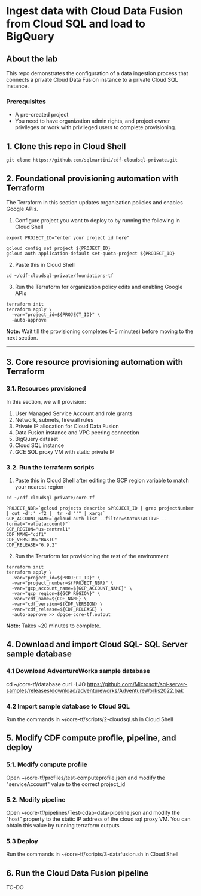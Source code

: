 # Ingest data with Cloud Data Fusion from Cloud SQL and load to BigQuery

## About the lab

This repo demonstrates the configuration of a data ingestion process that connects a private Cloud Data Fusion instance to a private Cloud SQL instance.

### Prerequisites

- A pre-created project
- You need to have organization admin rights, and project owner privileges or work with privileged users to complete provisioning.

## 1. Clone this repo in Cloud Shell

```
git clone https://github.com/sqlmartini/cdf-cloudsql-private.git
```

## 2. Foundational provisioning automation with Terraform 
The Terraform in this section updates organization policies and enables Google APIs.<br>

1. Configure project you want to deploy to by running the following in Cloud Shell
```
export PROJECT_ID="enter your project id here"

gcloud config set project ${PROJECT_ID}
gcloud auth application-default set-quota-project ${PROJECT_ID}
```

2. Paste this in Cloud Shell
```
cd ~/cdf-cloudsql-private/foundations-tf
```

3. Run the Terraform for organization policy edits and enabling Google APIs
```
terraform init
terraform apply \
  -var="project_id=${PROJECT_ID}" \
  -auto-approve
```

**Note:** Wait till the provisioning completes (~5 minutes) before moving to the next section.

<hr>

## 3. Core resource provisioning automation with Terraform 

### 3.1. Resources provisioned
In this section, we will provision:
1. User Managed Service Account and role grants
2. Network, subnets, firewall rules
3. Private IP allocation for Cloud Data Fusion
4. Data Fusion instance and VPC peering connection
5. BigQuery dataset
6. Cloud SQL instance
7. GCE SQL proxy VM with static private IP

### 3.2. Run the terraform scripts

1. Paste this in Cloud Shell after editing the GCP region variable to match your nearest region-

```
cd ~/cdf-cloudsql-private/core-tf
```

```
PROJECT_NBR=`gcloud projects describe $PROJECT_ID | grep projectNumber | cut -d':' -f2 |  tr -d "'" | xargs`
GCP_ACCOUNT_NAME=`gcloud auth list --filter=status:ACTIVE --format="value(account)"`
GCP_REGION="us-central1"
CDF_NAME="cdf1"
CDF_VERSION="BASIC"
CDF_RELEASE="6.9.2"
```

2. Run the Terraform for provisioning the rest of the environment
```
terraform init
terraform apply \
  -var="project_id=${PROJECT_ID}" \
  -var="project_number=${PROJECT_NBR}" \
  -var="gcp_account_name=${GCP_ACCOUNT_NAME}" \
  -var="gcp_region=${GCP_REGION}" \
  -var="cdf_name=${CDF_NAME} \
  -var="cdf_version=${CDF_VERSION} \
  -var="cdf_release=${CDF_RELEASE} \
  -auto-approve >> dpgce-core-tf.output
```

**Note:** Takes ~20 minutes to complete.


## 4. Download and import Cloud SQL- SQL Server sample database

### 4.1 Download AdventureWorks sample database

cd ~/core-tf/database
curl -LJO https://github.com/Microsoft/sql-server-samples/releases/download/adventureworks/AdventureWorks2022.bak

### 4.2 Import sample database to Cloud SQL 

Run the commands in ~/core-tf/scripts/2-cloudsql.sh in Cloud Shell

## 5. Modify CDF compute profile, pipeline, and deploy

### 5.1. Modify compute profile

Open ~/core-tf/profiles/test-computeprofile.json and modify the "serviceAccount" value to the correct project_id

### 5.2. Modify pipeline
Open ~/core-tf/pipelines/Test-cdap-data-pipeline.json and modify the "host" property to the static IP address of the cloud sql proxy VM.  You can obtain this value by running terraform outputs

### 5.3 Deploy
Run the commands in ~/core-tf/scripts/3-datafusion.sh in Cloud Shell

## 6. Run the Cloud Data Fusion pipeline
TO-DO
